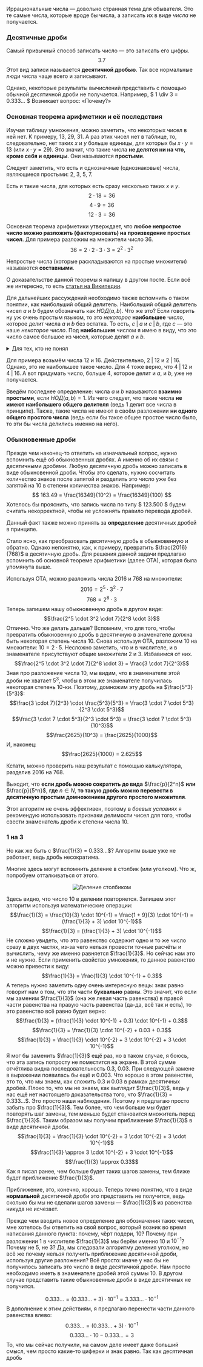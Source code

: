 Иррациональные числа &mdash; довольно странная тема для обывателя.
Это те самые числа, которые вроде бы числа, а записать их в виде *числа* не получается.

### Десятичные дроби
Самый привычный способ записать число &mdash; это записать его цифры.
$$ 3.7 $$
Этот вид записи называется **десятичной дробью**. Так все нормальные люди числа чаще всего и записывают.

Однако, некоторые результаты вычислений представить с помощью обычной десятичной дроби не получается.
Например, $ 1 \div 3 = 0.333... $
Возникает вопрос: &laquo;Почему?&raquo;

### Основная теорема арифметики и её последствия
Изучая таблицу умножения, можно заметить, что некоторых чисел в ней нет.
К примеру, $13$, $29$, $31$.
А раз этих чисел нет в таблице, то, следовательно, нет таких $x$ и $y$ больше единицы,
для которых бы $x \cdot y = 13$ (или $x \cdot y = 29$). Это значит, что такие числа
**не делятся ни на что, кроме себя и единицы**. Они называются **простыми**.

Следует заметить, что есть и однозначные (однознаковые) числа, являющиеся простыми: $2$, $3$, $5$, $7$.

Есть и такие числа, для которых есть сразу несколько таких $x$ и $y$.
$$ 2 \cdot 18 = 36 $$
$$ 4 \cdot 9 = 36 $$
$$ 12 \cdot 3 = 36 $$

Основная теорема арифметики утверждает, что **любое непростое число можно разложить (факторизовать)
на произведение простых чисел**. Для примера разложим на множители число $36$.
$$ 36 = 2 \cdot 2 \cdot 3 \cdot 3 = 2^2 \cdot 3^2 $$

Непростые числа (которые раскладываются на простые множители) называются **составными**.

О доказательстве данной теоремы я напишу в другом посте. Если всё же интересно, то есть
[статья на Википедии](https://ru.wikipedia.org/wiki/%D0%9E%D1%81%D0%BD%D0%BE%D0%B2%D0%BD%D0%B0%D1%8F_%D1%82%D0%B5%D0%BE%D1%80%D0%B5%D0%BC%D0%B0_%D0%B0%D1%80%D0%B8%D1%84%D0%BC%D0%B5%D1%82%D0%B8%D0%BA%D0%B8).

Для дальнейших рассуждений необходимо также вспомнить о таком понятии, как наибольший общий делитель.
Наибольший общий делитель чисел $a$ и $b$ будем обозначать как $НОД(a, b)$. Что же это?
Если говорить ну уж очень простым языком, то это *некоторое* **наибольшее** *число*, которое делит числа $a$ и $b$ без остатка.
То есть, $c\; \vert \;a$ и $c\; \vert \;b$, где $c$ &mdash; это наше *некоторое число*.
Под **наибольшим** числом я имею в виду, что это число самое большое из чисел, которые делят $a$ и $b$.

<details>
<summary>Для тех, кто не понял</summary>
Обозначение $x \; \vert \; y$ читается, как $x$ делит $y$, что означает, что $y$ делится на $x$ без остатка.
</details>

Для примера возьмём числа $12$ и $16$.
Действительно, $2 \; \vert \; 12$ и $2 \; \vert \; 16$.
Однако, это не наибольшее такое число.
Для $4$ тоже верно, что $4 \; \vert \; 12$ и $4 \; \vert \; 16$.
А вот придумать число, больше $4$, которое делит и $a$, и $b$, уже не получается.

Введём последнее определение: числа $a$ и $b$ называются **взаимно простыми**, если $НОД(a, b) = 1$.
Из чего следует, что такие числа **не имеют наибольшего общего делителя** (ведь $1$ делит все числа в принципе).
Также, такие числа не имеют в своём разложении **ни одного общего простого числа**
(ведь если бы такое общее простое число было, то эти бы числа делились именно на него).

### Обыкновенные дроби

Прежде чем наконец-то ответить на изначальный вопрос, нужно вспомнить ещё об обыкновенных дробях.
А именно об их связи с десятичными дробями. Любую десятичную дробь можно записать в виде обыкновенной дроби.
Чтобы это сделать, нужно сосчитать количество знаков после запятой и разделить это число уже без запятой
на 10 в степени количества знаков. Например:
$$ 163.49 = \frac{16349}{10^2} = \frac{16349}{100} $$
Хотелось бы прояснить, что запись числа по типу $ 123.500 $ будем считать некорректной, чтобы не усложнять правило перевода
дробей.

Данный факт также можно принять за **определение** десятичных дробей в принципе.

Стало ясно, как преобразовать десятичную дробь в обыкновенную и обратно. Однако непонятно,
как, к примеру, превратить $\frac{2016}{768}$ в десятичную дробь. Для решения данной задачи предлагаю вспомнить об
основной теореме арифметики (далее ОТА), которая была упомянута выше.

Используя ОТА, можно разложить числа $2016$ и $768$ на множители:
$$2016 = 2^5 \cdot 3^2 \cdot 7$$
$$768 = 2^8 \cdot 3$$
Теперь запишем нашу обыкновенную дробь в другом виде:
$$\frac{2^5 \cdot 3^2 \cdot 7}{2^8 \cdot 3}$$
Отлично. Что же делать дальше? Вспомним, что для того, чтобы превратить обыкновенную дробь в
десятичную в знаменателе должна быть некоторая степень числа $10$. Снова используя ОТА, разложим
$10$ на множители: $10 = 2 \cdot 5$. Несложно заметить, что и в числителе, и в знаменателе присутствуют
общие множители $2$ и $3$. Избавимся от них.
$$\frac{2^5 \cdot 3^2 \cdot 7}{2^8 \cdot 3} = \frac{3 \cdot 7}{2^3}$$
Зная про разложение числа $10$, мы видим, что в знаменателе этой дроби не хватает $5^3$,
чтобы в этом же знаменателе получилась некоторая степень 10-ки.
Поэтому, домножим эту дробь на $\frac{5^3}{5^3}$:
$$\frac{3 \cdot 7}{2^3} \cdot \frac{5^3}{5^3} = \frac{3 \cdot 7 \cdot 5^3}{2^3 \cdot 5^3}$$
$$\frac{3 \cdot 7 \cdot 5^3}{2^3 \cdot 5^3} = \frac{3 \cdot 7 \cdot 5^3}{10^3}$$
$$\frac{2625}{10^3} = \frac{2625}{1000}$$
И, наконец:
$$\frac{2625}{1000} = 2.625$$

Кстати, можно проверить наш результат с помощью калькулятора, разделив $2016$ на $768$.

Выходит, что **если дробь можно сократить до вида** $\frac{p}{2^n}$ **или** $\frac{p}{5^n}$, **где** $n \in N$,
**то такую дробь можно перевести в десятичную простым домножением другого простого множителя**.

Этот алгоритм не очень эффективен, поэтому в *боевых условиях* я рекомендую использовать
признаки делимости чисел для того, чтобы свести знаменатель дроби к степени числа $10$.

### 1 на 3

Но как же быть с $\frac{1}{3} = 0.333...$?
Алгоритм выше уже не работает, ведь дробь несократима.

Многие здесь могут вспомнить деление в столбик (или уголком). Что ж, попробуем отталкиваться от этого.
<div style="text-align: center;"><img src="/div.svg" alt="Деление столбиком" /></div>

Здесь видно, что число $10$ в делении повторяется.
Запишем этот алгоритм используя математические операции:
$$\frac{1}{3} = \frac{10}{3} \cdot 10^{-1} = \frac{1 + 9}{3} \cdot 10^{-1} = (\frac{1}{3} + 3) \cdot 10^{-1}$$
$$\frac{1}{3} = (\frac{1}{3} + 3) \cdot 10^{-1}$$
Не сложно увидеть, что это равенство содержит одно и то же число сразу в двух частях,
из-за чего нельзя провести точные расчёты и вычислить, чему же именно равняется $\frac{1}{3}$.
Но сейчас нам это и не нужно. Если применить свойство умножения, то данное равенство можно привести к виду:
$$\frac{1}{3} = \frac{1}{3} \cdot 10^{-1} + 0.3$$
А теперь нужно заметить одну очень интересную вещь: знак равно говорит нам о том, что
эти части **буквально** равны. Это значит, что если мы заменим $\frac{1}{3}$ (она же левая часть равенства)
в правой части равенства на правую часть равенства (да-да, всё так и есть), то это равенство всё равно будет верно:
$$\frac{1}{3} = (\frac{1}{3} \cdot 10^{-1} + 0.3) \cdot 10^{-1} + 0.3$$
$$\frac{1}{3} = \frac{1}{3} \cdot 10^{-2} + 0.03 + 0.3$$
$$\frac{1}{3} = \frac{1}{3} \cdot 10^{-2} + 3 \cdot 10^{-2} + 3 \cdot 10^{-1}$$
Я мог бы заменить $\frac{1}{3}$ ещё раз, но в таком случае, я боюсь, что
эта запись попросту не поместится на экране.
В этой сумме отчётлива видна последовательность $0.3$, $0.03$. При следующей
замене в выражении появилась бы ещё и $0.003$. Что хорошо в этом равенстве,
это то, что мы знаем, как сложить $0.3$ и $0.03$ в рамках десятичных дробей.
Плохо то, что мы не знаем, как выглядит $\frac{1}{3}$, ведь у нас ещё нет настоящего
доказательства того, что $\frac{1}{3} = 0.333...$. Это просто наши наблюдения.
Поэтому я предлагаю просто забыть про $\frac{1}{3}$. Тем более, что
чем больше мы будет повторять шаг замены, тем меньше будет становится множитель
перед $\frac{1}{3}$. Таким образом мы получим приближение $\frac{1}{3}$ в виде
десятичной дроби.
$$\frac{1}{3} = \frac{1}{3} \cdot 10^{-2} + 3 \cdot 10^{-2} + 3 \cdot 10^{-1}$$
$$\frac{1}{3} \approx 3 \cdot 10^{-2} + 3 \cdot 10^{-1}$$
$$\frac{1}{3} \approx 0.33$$
Как я писал ранее, чем больше будет таких шагов замены, тем ближе будет
приближение $\frac{1}{3}$.

Приближение, это, конечно, хорошо. Теперь точно понятно, что в виде **нормальной** десятичной дроби
это представить не получится, ведь сколько бы мы не сделали шагов замены &mdash; $\frac{1}{3}$ из равенства никуда не исчезает.

Прежде чем вводить новое определение для обозначения таких чисел, мне хотелось бы ответить на свой вопрос, который
возник во время написания данного пункта: почему, чёрт подери, $10$? Почему при
разложении $1$ в числителе $\frac{1}{3}$ мы берём именно $10$ и $10^{-1}$?
Почему не $5$, не $3$? Да, мы следовали алгоритму деления уголком,
но всё же почему нельзя получить приближение десятичной дроби, используя
другие разложения? Всё просто: иначе у нас бы не получилось записать
это число в виде десятичной дроби. Нам просто необходимо иметь
в знаменателе дробей этой суммы $10$. В другом случае представить
такие обыкновенные дроби в виде десятичных не получится.



$$0.333... = (0.333... + 3) \cdot 10^{-1} = 3.333... \cdot 10^{-1}$$
В дополнение к этим действиям, я предлагаю перенести части данного равенства влево:
$$0.333... = (0.333... + 3) \cdot 10^{-1}$$
$$0.333... \cdot 10 - 0.333... = 3$$
То, что мы сейчас получили, на самом деле имеет даже больший смысл, чем просто какие-то циферки и знак равно.
Так как десятичная дробь
